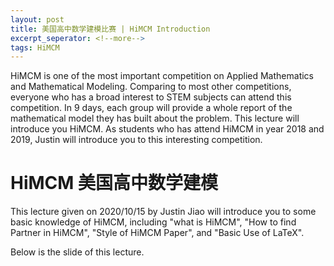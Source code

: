 ```yaml
---
layout: post
title: 美国高中数学建模比赛 | HiMCM Introduction
excerpt_seperator: <!--more-->
tags: HiMCM
---
```

HiMCM is one of the most important competition on Applied Mathematics and Mathematical Modeling. Comparing to most other competitions, everyone who has a broad interest to STEM subjects can attend this competition. In 9 days, each group will provide a whole report of the mathematical model they has built about the problem. This lecture will introduce you HiMCM. As students who has attend HiMCM in year 2018 and 2019, Justin will introduce you to this interesting competition.
<!--more-->
# HiMCM 美国高中数学建模

This lecture given on 2020/10/15 by Justin Jiao will introduce you to some basic knowledge of HiMCM, including "what is HiMCM", "How to find Partner in HiMCM", "Style of HiMCM Paper", and "Basic Use of LaTeX".

Below is the slide of this lecture.

